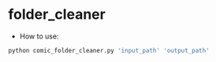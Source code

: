 # folder_cleaner
- How to use:
```python
python comic_folder_cleaner.py 'input_path' 'output_path'
```